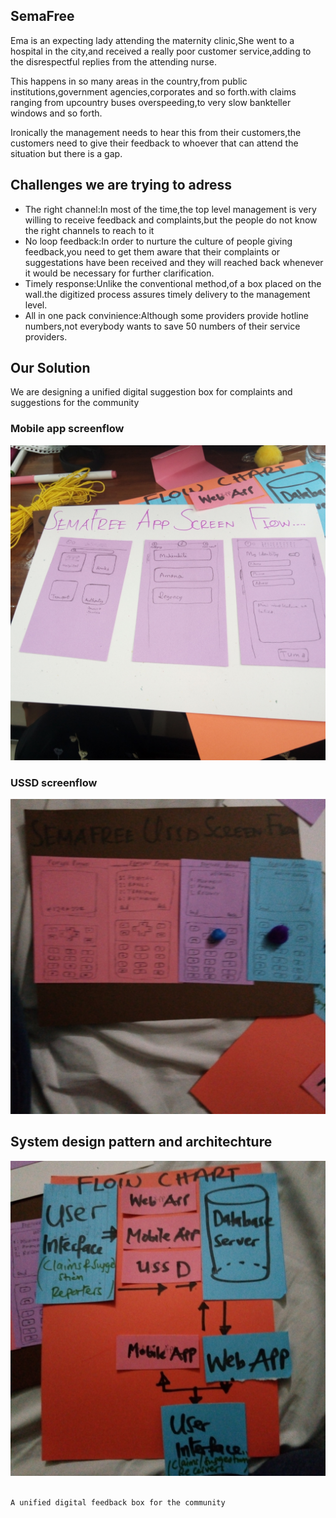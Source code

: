 ## SemaFree

Ema is an expecting lady attending the maternity clinic,She went to a hospital in the city,and received a really poor customer service,adding to the disrespectful replies from the attending nurse. 

This happens in so many areas in the country,from public institutions,government agencies,corporates and so forth.with claims ranging from upcountry buses overspeeding,to very slow bankteller windows and so forth.

Ironically the management needs to hear this from their customers,the customers need to give their feedback to whoever that can attend the situation but there is a gap.


## Challenges we are trying to adress
- The right channel:In most of the time,the top level management is very willing to receive feedback and complaints,but the people do not know the right channels to reach to it
- No loop feedback:In order to nurture the culture of people giving feedback,you need to get them aware that their complaints or suggestations have been received and they will reached back whenever it would be necessary for further clarification.
- Timely response:Unlike the conventional method,of a box placed on the wall.the digitized process assures timely delivery to the management level.
- All in one pack convinience:Although some providers provide hotline numbers,not everybody wants to save 50 numbers of their service providers.


## Our Solution

We are designing a unified digital suggestion box for complaints and suggestions for the community

### Mobile app screenflow
<img src="https://github.com/abdulmakuya/semafree/blob/master/app.jpg?raw=true">
          
### USSD screenflow
<img src="https://github.com/abdulmakuya/semafree/blob/master/ussd_screen.jpeg?raw=true">


## System design pattern and architechture
<img src="https://github.com/abdulmakuya/semafree/blob/master/back_end.jpeg?raw=true">





```markdown

A unified digital feedback box for the community

```




